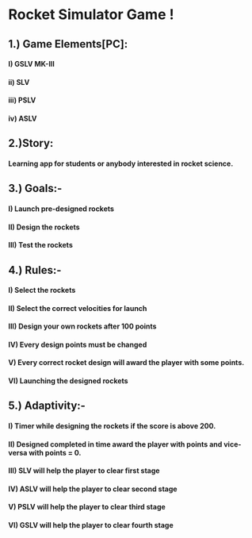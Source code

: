 

# Rocket Simulator Game !

## 1.) Game Elements[PC]:

#### I) GSLV MK-III

#### ii) SLV

#### iii) PSLV

#### iv) ASLV

## 2.)Story: 

#### Learning app for students or anybody interested in rocket science. 

## 3.) Goals:- 

#### I) Launch pre-designed rockets

#### II) Design the rockets

#### III) Test the rockets 

## 4.) Rules:- 

#### I) Select the rockets 

#### II) Select the correct velocities for launch

#### III) Design your own rockets after 100 points 

#### IV) Every design points must be changed

#### V) Every correct rocket design will award the player with some points.

#### VI) Launching the designed rockets 

## 5.) Adaptivity:- 

#### I) Timer while designing the rockets if the score is above 200.

#### II) Designed completed in time award the player with points and vice-versa with 	 points = 0.

#### III) SLV will help the player to clear first stage

#### IV) ASLV will help the player to clear second  stage

#### V) PSLV will help the player to clear third stage

#### VI)  GSLV will help the player to clear fourth stage